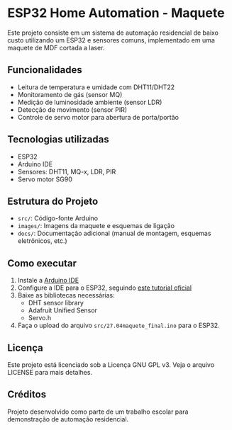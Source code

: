 # ESP32 Home Automation - Maquete

Este projeto consiste em um sistema de automação residencial de baixo custo utilizando um ESP32 e sensores comuns, implementado em uma maquete de MDF cortada a laser.

## Funcionalidades
- Leitura de temperatura e umidade com DHT11/DHT22
- Monitoramento de gás (sensor MQ)
- Medição de luminosidade ambiente (sensor LDR)
- Detecção de movimento (sensor PIR)
- Controle de servo motor para abertura de porta/portão

## Tecnologias utilizadas
- ESP32
- Arduino IDE
- Sensores: DHT11, MQ-x, LDR, PIR
- Servo motor SG90

## Estrutura do Projeto
- `src/`: Código-fonte Arduino
- `images/`: Imagens da maquete e esquemas de ligação
- `docs/`: Documentação adicional (manual de montagem, esquemas eletrônicos, etc.)

## Como executar
1. Instale a [Arduino IDE](https://www.arduino.cc/en/software)
2. Configure a IDE para o ESP32, seguindo [este tutorial oficial](https://docs.espressif.com/projects/arduino-esp32/en/latest/installing.html)
3. Baixe as bibliotecas necessárias:
   - DHT sensor library
   - Adafruit Unified Sensor
   - Servo.h
4. Faça o upload do arquivo `src/27.04maquete_final.ino` para o ESP32.

## Licença
Este projeto está licenciado sob a Licença GNU GPL v3. Veja o arquivo LICENSE para mais detalhes.

## Créditos
Projeto desenvolvido como parte de um trabalho escolar para demonstração de automação residencial.
